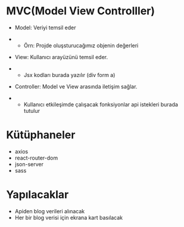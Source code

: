 # MVC(Model View Controlller)

- Model: Veriyi temsil eder
- - Örn: Projde oluşsturucağımız objenin değerleri

- View: Kullanıcı arayüzünü temsil eder.
- - Jsx kodları burada yazılır (div form a)

- Controller: Model ve View arasında iletişim sağlar.
- - Kullanıcı etkileşimde çalışacak fonksiyonlar api istekleri burada tutulur

# Kütüphaneler

- axios
- react-router-dom
- json-server
- sass

# Yapılacaklar

- Apiden blog verileri alınacak
- Her bir blog verisi için ekrana kart basılacak
